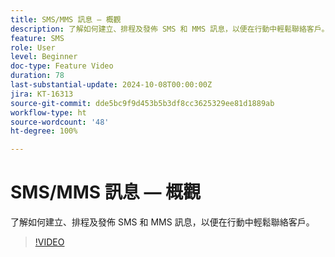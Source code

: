 ```yaml
---
title: SMS/MMS 訊息 — 概觀
description: 了解如何建立、排程及發佈 SMS 和 MMS 訊息，以便在行動中輕鬆聯絡客戶。
feature: SMS
role: User
level: Beginner
doc-type: Feature Video
duration: 78
last-substantial-update: 2024-10-08T00:00:00Z
jira: KT-16313
source-git-commit: dde5bc9f9d453b5b3df8cc3625329ee81d1889ab
workflow-type: ht
source-wordcount: '48'
ht-degree: 100%

---
```



# SMS/MMS 訊息 — 概觀

了解如何建立、排程及發佈 SMS 和 MMS 訊息，以便在行動中輕鬆聯絡客戶。

>[!VIDEO](https://video.tv.adobe.com/v/3432680/?learn=on)
